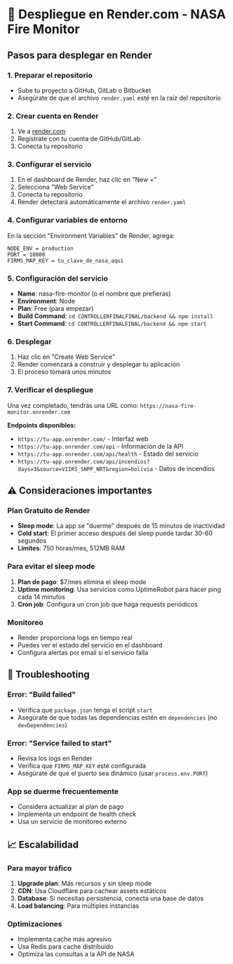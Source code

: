 # 🚀 Despliegue en Render.com - NASA Fire Monitor

## Pasos para desplegar en Render

### 1. Preparar el repositorio
- Sube tu proyecto a GitHub, GitLab o Bitbucket
- Asegúrate de que el archivo `render.yaml` esté en la raíz del repositorio

### 2. Crear cuenta en Render
1. Ve a [render.com](https://render.com)
2. Regístrate con tu cuenta de GitHub/GitLab
3. Conecta tu repositorio

### 3. Configurar el servicio
1. En el dashboard de Render, haz clic en "New +"
2. Selecciona "Web Service"
3. Conecta tu repositorio
4. Render detectará automáticamente el archivo `render.yaml`

### 4. Configurar variables de entorno
En la sección "Environment Variables" de Render, agrega:
```
NODE_ENV = production
PORT = 10000
FIRMS_MAP_KEY = tu_clave_de_nasa_aqui
```

### 5. Configuración del servicio
- **Name**: nasa-fire-monitor (o el nombre que prefieras)
- **Environment**: Node
- **Plan**: Free (para empezar)
- **Build Command**: `cd CONTROLLERFINALFINAL/backend && npm install`
- **Start Command**: `cd CONTROLLERFINALFINAL/backend && npm start`

### 6. Desplegar
1. Haz clic en "Create Web Service"
2. Render comenzará a construir y desplegar tu aplicación
3. El proceso tomará unos minutos

### 7. Verificar el despliegue
Una vez completado, tendrás una URL como:
`https://nasa-fire-monitor.onrender.com`

**Endpoints disponibles:**
- `https://tu-app.onrender.com/` - Interfaz web
- `https://tu-app.onrender.com/api` - Información de la API
- `https://tu-app.onrender.com/api/health` - Estado del servicio
- `https://tu-app.onrender.com/api/incendios?days=3&source=VIIRS_SNPP_NRT&region=bolivia` - Datos de incendios

## ⚠️ Consideraciones importantes

### Plan Gratuito de Render
- **Sleep mode**: La app se "duerme" después de 15 minutos de inactividad
- **Cold start**: El primer acceso después del sleep puede tardar 30-60 segundos
- **Límites**: 750 horas/mes, 512MB RAM

### Para evitar el sleep mode
1. **Plan de pago**: $7/mes elimina el sleep mode
2. **Uptime monitoring**: Usa servicios como UptimeRobot para hacer ping cada 14 minutos
3. **Cron job**: Configura un cron job que haga requests periódicos

### Monitoreo
- Render proporciona logs en tiempo real
- Puedes ver el estado del servicio en el dashboard
- Configura alertas por email si el servicio falla

## 🔧 Troubleshooting

### Error: "Build failed"
- Verifica que `package.json` tenga el script `start`
- Asegúrate de que todas las dependencias estén en `dependencies` (no `devDependencies`)

### Error: "Service failed to start"
- Revisa los logs en Render
- Verifica que `FIRMS_MAP_KEY` esté configurada
- Asegúrate de que el puerto sea dinámico (usar `process.env.PORT`)

### App se duerme frecuentemente
- Considera actualizar al plan de pago
- Implementa un endpoint de health check
- Usa un servicio de monitoreo externo

## 📈 Escalabilidad

### Para mayor tráfico
1. **Upgrade plan**: Más recursos y sin sleep mode
2. **CDN**: Usa Cloudflare para cachear assets estáticos
3. **Database**: Si necesitas persistencia, conecta una base de datos
4. **Load balancing**: Para múltiples instancias

### Optimizaciones
- Implementa cache más agresivo
- Usa Redis para cache distribuido
- Optimiza las consultas a la API de NASA
